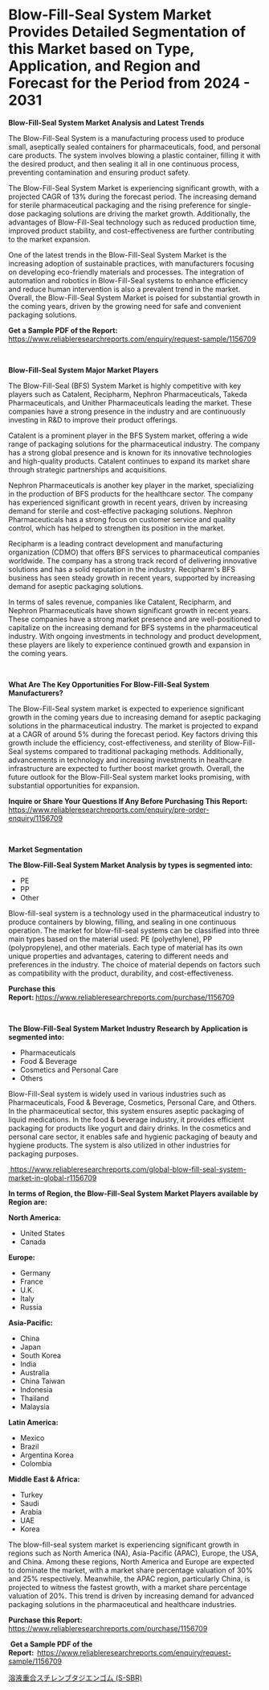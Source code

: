 <p><h1>Blow-Fill-Seal System Market Provides Detailed Segmentation of this Market based on Type, Application, and Region and Forecast for the Period from 2024 - 2031</h1></p><p><strong>Blow-Fill-Seal System Market Analysis and Latest Trends</strong></p>
<p><p>The Blow-Fill-Seal System is a manufacturing process used to produce small, aseptically sealed containers for pharmaceuticals, food, and personal care products. The system involves blowing a plastic container, filling it with the desired product, and then sealing it all in one continuous process, preventing contamination and ensuring product safety.</p><p>The Blow-Fill-Seal System Market is experiencing significant growth, with a projected CAGR of 13% during the forecast period. The increasing demand for sterile pharmaceutical packaging and the rising preference for single-dose packaging solutions are driving the market growth. Additionally, the advantages of Blow-Fill-Seal technology such as reduced production time, improved product stability, and cost-effectiveness are further contributing to the market expansion.</p><p>One of the latest trends in the Blow-Fill-Seal System Market is the increasing adoption of sustainable practices, with manufacturers focusing on developing eco-friendly materials and processes. The integration of automation and robotics in Blow-Fill-Seal systems to enhance efficiency and reduce human intervention is also a prevalent trend in the market. Overall, the Blow-Fill-Seal System Market is poised for substantial growth in the coming years, driven by the growing need for safe and convenient packaging solutions.</p></p>
<p><strong>Get a Sample PDF of the Report:&nbsp;</strong> <a href="https://www.reliableresearchreports.com/enquiry/request-sample/1156709">https://www.reliableresearchreports.com/enquiry/request-sample/1156709</a></p>
<p>&nbsp;</p>
<p><strong>Blow-Fill-Seal System Major Market Players</strong></p>
<p><p>The Blow-Fill-Seal (BFS) System Market is highly competitive with key players such as Catalent, Recipharm, Nephron Pharmaceuticals, Takeda Pharmaceuticals, and Unither Pharmaceuticals leading the market. These companies have a strong presence in the industry and are continuously investing in R&D to improve their product offerings.</p><p>Catalent is a prominent player in the BFS System market, offering a wide range of packaging solutions for the pharmaceutical industry. The company has a strong global presence and is known for its innovative technologies and high-quality products. Catalent continues to expand its market share through strategic partnerships and acquisitions.</p><p>Nephron Pharmaceuticals is another key player in the market, specializing in the production of BFS products for the healthcare sector. The company has experienced significant growth in recent years, driven by increasing demand for sterile and cost-effective packaging solutions. Nephron Pharmaceuticals has a strong focus on customer service and quality control, which has helped to strengthen its position in the market.</p><p>Recipharm is a leading contract development and manufacturing organization (CDMO) that offers BFS services to pharmaceutical companies worldwide. The company has a strong track record of delivering innovative solutions and has a solid reputation in the industry. Recipharm's BFS business has seen steady growth in recent years, supported by increasing demand for aseptic packaging solutions.</p><p>In terms of sales revenue, companies like Catalent, Recipharm, and Nephron Pharmaceuticals have shown significant growth in recent years. These companies have a strong market presence and are well-positioned to capitalize on the increasing demand for BFS systems in the pharmaceutical industry. With ongoing investments in technology and product development, these players are likely to experience continued growth and expansion in the coming years.</p></p>
<p>&nbsp;</p>
<p><strong>What Are The Key Opportunities For Blow-Fill-Seal System Manufacturers?</strong></p>
<p><p>The Blow-Fill-Seal system market is expected to experience significant growth in the coming years due to increasing demand for aseptic packaging solutions in the pharmaceutical industry. The market is projected to expand at a CAGR of around 5% during the forecast period. Key factors driving this growth include the efficiency, cost-effectiveness, and sterility of Blow-Fill-Seal systems compared to traditional packaging methods. Additionally, advancements in technology and increasing investments in healthcare infrastructure are expected to further boost market growth. Overall, the future outlook for the Blow-Fill-Seal system market looks promising, with substantial opportunities for expansion.</p></p>
<p><strong>Inquire or Share Your Questions If Any Before Purchasing This Report:</strong> <a href="https://www.reliableresearchreports.com/enquiry/pre-order-enquiry/1156709">https://www.reliableresearchreports.com/enquiry/pre-order-enquiry/1156709</a></p>
<p>&nbsp;</p>
<p><strong>Market Segmentation</strong></p>
<p><strong>The Blow-Fill-Seal System Market Analysis by types is segmented into:</strong></p>
<p><ul><li>PE</li><li>PP</li><li>Other</li></ul></p>
<p><p>Blow-fill-seal system is a technology used in the pharmaceutical industry to produce containers by blowing, filling, and sealing in one continuous operation. The market for blow-fill-seal systems can be classified into three main types based on the material used: PE (polyethylene), PP (polypropylene), and other materials. Each type of material has its own unique properties and advantages, catering to different needs and preferences in the industry. The choice of material depends on factors such as compatibility with the product, durability, and cost-effectiveness.</p></p>
<p><strong>Purchase this Report:&nbsp;</strong><a href="https://www.reliableresearchreports.com/purchase/1156709">https://www.reliableresearchreports.com/purchase/1156709</a></p>
<p>&nbsp;</p>
<p><strong>The Blow-Fill-Seal System Market Industry Research by Application is segmented into:</strong></p>
<p><ul><li>Pharmaceuticals</li><li>Food & Beverage</li><li>Cosmetics and Personal Care</li><li>Others</li></ul></p>
<p><p>Blow-Fill-Seal system is widely used in various industries such as Pharmaceuticals, Food & Beverage, Cosmetics, Personal Care, and Others. In the pharmaceutical sector, this system ensures aseptic packaging of liquid medications. In the food & beverage industry, it provides efficient packaging for products like yogurt and dairy drinks. In the cosmetics and personal care sector, it enables safe and hygienic packaging of beauty and hygiene products. The system is also utilized in other industries for packaging purposes.</p></p>
<p><a href="https://www.reliableresearchreports.com/global-blow-fill-seal-system-market-in-global-r1156709">&nbsp;https://www.reliableresearchreports.com/global-blow-fill-seal-system-market-in-global-r1156709</a></p>
<p><strong>In terms of Region, the Blow-Fill-Seal System Market Players available by Region are:</strong></p>
<p>
    <p> <strong> North America: </strong>
        <ul>
            <li>United States</li>
            <li>Canada</li>
        </ul>
        </p> 
    <p> <strong> Europe: </strong>
        <ul>
            <li>Germany</li>
            <li>France</li>
            <li>U.K.</li>
            <li>Italy</li>
            <li>Russia</li>
        </ul>
        </p> 
    <p> <strong> Asia-Pacific: </strong>
        <ul>
            <li>China</li>
            <li>Japan</li>
            <li>South Korea</li>
            <li>India</li>
            <li>Australia</li>
            <li>China Taiwan</li>
            <li>Indonesia</li>
            <li>Thailand</li>
            <li>Malaysia</li>
        </ul>
        </p> 
    <p> <strong> Latin America: </strong>
        <ul>
            <li>Mexico</li>
            <li>Brazil</li>
            <li>Argentina Korea</li>
            <li>Colombia</li>
        </ul>
        </p> 
    <p> <strong> Middle East & Africa: </strong>
        <ul>
            <li>Turkey</li>
            <li>Saudi</li>
            <li>Arabia</li>
            <li>UAE</li>
            <li>Korea</li>
        </ul>
    </p>
    </p>
<p><p>The blow-fill-seal system market is experiencing significant growth in regions such as North America (NA), Asia-Pacific (APAC), Europe, the USA, and China. Among these regions, North America and Europe are expected to dominate the market, with a market share percentage valuation of 30% and 25% respectively. Meanwhile, the APAC region, particularly China, is projected to witness the fastest growth, with a market share percentage valuation of 20%. This trend is driven by increasing demand for advanced packaging solutions in the pharmaceutical and healthcare industries.</p></p>
<p><strong>Purchase this Report: </strong><a href="https://www.reliableresearchreports.com/purchase/1156709">https://www.reliableresearchreports.com/purchase/1156709</a></p>
<p>&nbsp;<strong>Get a Sample PDF of the Report:&nbsp;&nbsp;</strong><a href="https://www.reliableresearchreports.com/enquiry/request-sample/1156709">https://www.reliableresearchreports.com/enquiry/request-sample/1156709</a></p>
<p><strong></strong></p>
<p><p><a href="https://github.com/zjkmgcs938405/Market-Research-Report-List-2/blob/main/421768688161.md">溶液重合スチレンブタジエンゴム (S-SBR)</a></p></p>